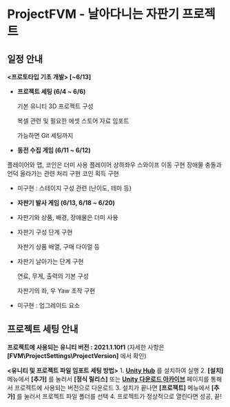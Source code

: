 # ProjectFVM - 날아다니는 자판기 프로젝트
## 일정 안내
**<프로토타입 기초 개발> [~6/13]**

- **프로젝트 세팅 (6/4 ~ 6/6)**

    기본 유니티 3D 프로젝트 구성

    복셀 관련 및 필요한 에셋 스토어 자료 임포트

    가능하면 Git 세팅까지

- **동전 수집 게임 (6/11 ~ 6/12)**

플레이어와 맵, 코인은 더미 사용
플레이어 상하좌우 스와이프 이동 구현
장애물 충돌과 언덕 올라가는 관련 처리 구현
코인 획득 구현

- 미구현 : 스테이지 구성 관련 (난이도, 테마 등)
- **자판기 발사 게임 (6/13, 6/18 ~ 6/20)**
- 자판기와 상품, 배경, 장애물은 더미 사용
- 자판기 구성 단계 구현

     자판기 상품 배열, 구매 다이얼 등

- 자판기 날아가는 단계 구현

    연료, 무게, 출력의 기본 구성

    자판기의 좌, 우 Yaw 조작 구현

- 미구현 : 업그레이드 요소

## 프로젝트 세팅 안내
**프로젝트에 사용되는 유니티 버전 : 2021.1.10f1**
(자세한 사항은 **[FVM\ProjectSettings\ProjectVersion]** 에서 확인)

**<유니티 및 프로젝트 파일 임포트 세팅 방법>**
    1. **[Unity Hub](https://unity3d.com/kr/get-unity/download, "Unity Download")** 를 설치하여 실행
    2. **[설치]** 메뉴에서 **[추가]** 를 눌러서 **[정식 릴리스]** 또는 **[Unity 다운로드 아카이브](https://unity3d.com/get-unity/download/archive, "Unity Download Archive")** 페이지를 통해서 프로젝트에 사용되는 버전으로 다운로드
    3. 설치가 끝나면 **[프로젝트]** 메뉴에서 **[추가]** 를 눌러서 프로젝트 파일 폴더를 선택
    4. 프로젝트가 정상적으로 열린다면 성공, 끝!